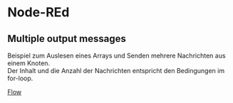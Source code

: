 # Node-REd

## Multiple output messages

Beispiel zum Auslesen eines Arrays und Senden mehrere Nachrichten aus einem Knoten.<br>
Der Inhalt und die Anzahl der Nachrichten entspricht den Bedingungen im for-loop.<br>

[Flow](https://github.com/farawyn-git/Node-REd/blob/main/multiple_output.json)
